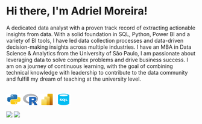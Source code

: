 <h1>Hi there, I'm Adriel Moreira!</h1>
<p>A dedicated data analyst with a proven track record of extracting actionable insights from data. With a solid foundation in SQL, Python, Power BI and a variety of BI tools, I have led data collection processes and data-driven decision-making insights across multiple industries. I have an MBA in Data Science & Analytics from the University of São Paulo, I am passionate about leveraging data to solve complex problems and drive business success. I am on a journey of continuous learning, with the goal of combining technical knowledge with leadership to contribute to the data community and fulfill my dream of teaching at the university level.</p>


<div style="display: inline_block"><br>
  <img align="center" alt="Adriel-Python" height="30" width="40" src="https://github.com/oadrielmoreira/oadrielmoreira/blob/main/icons/python.svg">
  <img align="center" alt="Adriel-R" height="30" width="40" src="https://github.com/oadrielmoreira/oadrielmoreira/blob/main/icons/R_logo.svg.png">
  <img align="center" alt="Adriel-PowerBI" height="30" width="40" src="https://github.com/oadrielmoreira/oadrielmoreira/blob/main/icons/Power-BI-Logo.svg">
  <img align="center" alt="Adriel-SQL" height="30" width="40" src="https://github.com/oadrielmoreira/oadrielmoreira/blob/main/icons/sql-database-generic.svg">
</div>

<br>



<div>
  <a href = "mailto:contato@adrielmoreira.com"><img src="https://img.shields.io/badge/Gmail-D14836?style=for-the-badge&logo=gmail&logoColor=white" target="_blank"></a>
  <a href="https://www.linkedin.com/in/oadrielmoreira" target="_blank"><img src="https://img.shields.io/badge/-LinkedIn-%230077B5?style=for-the-badge&logo=linkedin&logoColor=white" target="_blank"></a>   
</div>
